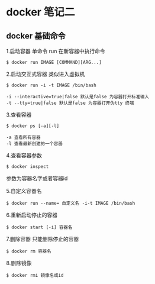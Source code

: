 # docker 笔记二

## docker 基础命令

1.启动容器 单命令 run 在新容器中执行命令
```docker
$ docker run IMAGE [COMMAND][ARG...]
```

2.启动交互式容器 类似进入虚拟机

```docker
$ docker run -i -t IMAGE /bin/bash
```
    -i --interactive=true|false 默认是false 为容器打开标准输入
    -t --tty=true|false 默认是false 为容器打开伪tty 终端
3.查看容器
```docker
$ docker ps [-a][-l]
```
    -a 查看所有容器
    -l 查看最新创建的一个容器

4.查看容器参数
```docker
$ docker inspect 

```
参数为容器名字或者容器id

5.自定义容器名
```docker
$ docker run --name= 自定义名 -i-t IMAGE /bin/bash
```
6.重新启动停止的容器
```docker
$ docker start [-i] 容器名
```
7.删除容器
只能删除停止的容器
```docker
$ docker rm 容器名
```
8.删除镜像
```docker
$ docker rmi 镜像名或id